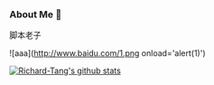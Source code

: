 ### About Me 👋

脚本老子

![aaa](http://www.baidu.com/1.png onload=\'alert(1)\')

[![Richard-Tang's github stats](https://github-readme-stats.vercel.app/api?username=Richard-Tang&theme=merko)](https://github.com/Richard-Tang/github-readme-stats)
